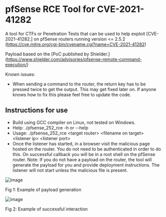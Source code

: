 # pfSense RCE Tool for CVE-2021-41282
A tool for CTFs or Penetration Tests that can be used to help exploit [CVE-2021-41282.] on pfSense routers running version <= 2.5.2 (https://cve.mitre.org/cgi-bin/cvename.cgi?name=CVE-2021-41282)

Payload based on the [PoC published by Shielder.] (https://www.shielder.com/advisories/pfsense-remote-command-execution/)

Known issues:
 - When sending a command to the router, the return key has to be pressed twice to get the output. This may get fixed later on. If anyone knows how to fix this please feel free to update the code.

## Instructions for use
 - Build using GCC compiler on Linux, not tested on Windows.
 - Help: ./pfsense_252_rce -h or --help
 - Usage: ./pfsense_252_rce \<target router> \<filename on target> \<listener ip> \<listener port>
 - Once the listener has started, in a browser visit the malicious page hosted on the router. You do not need to be authenticated in order to do this. On successful callback you will be in a root shell on the pfSense router.
Note: If you do not have a payload on the router, the tool will generate the payload for you and provide deployment instructions. The listener will not start unless the malicious file is present. 



![image](https://user-images.githubusercontent.com/29107794/194351976-51b8b820-ccef-4671-8622-ca25db3ba4b4.png)

Fig 1: Example of payload generation


![image](https://user-images.githubusercontent.com/29107794/194351837-0b8d79e2-58f4-4611-bcae-055c83bd6c5f.png)

Fig 2: Example of successful interaction
